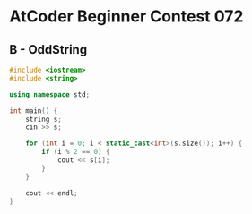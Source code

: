# AtCoder Beginner Contest 072
## B - OddString
```cpp
#include <iostream>
#include <string>

using namespace std;

int main() {
    string s;
    cin >> s;

    for (int i = 0; i < static_cast<int>(s.size()); i++) {
        if (i % 2 == 0) {
            cout << s[i];
        }
    }

    cout << endl;
}
```
